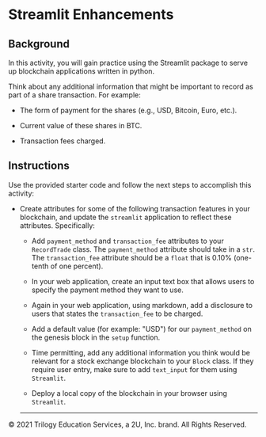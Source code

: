 # Streamlit Enhancements

## Background

In this activity, you will gain practice using the Streamlit package to serve up blockchain applications written in python.

Think about any additional information that might be important to record as part of a share transaction. For example:

* The form of payment for the shares (e.g., USD, Bitcoin, Euro, etc.).

* Current value of these shares in BTC.

* Transaction fees charged.

## Instructions

Use the provided starter code and follow the next steps to accomplish this activity:

* Create attributes for some of the following transaction features in your blockchain, and update the `streamlit` application to reflect these attributes. Specifically:

  * Add `payment_method` and `transaction_fee` attributes to your `RecordTrade` class. The `payment_method` attribute should take in a `str`. The `transaction_fee` attribute should be a `float` that is 0.10% (one-tenth of one percent).

  * In your web application, create an input text box that allows users to specify the payment method they want to use.

  * Again in your web application, using markdown, add a disclosure to users that states the `transaction_fee` to be charged.

  * Add a default value (for example: "USD") for our `payment_method` on the genesis block in the `setup` function.

  * Time permitting, add any additional information you think would be relevant for a stock exchange blockchain to your `Block` class. If they require user entry, make sure to add `text_input` for them using `Streamlit`.

  * Deploy a local copy of the blockchain in your browser using `Streamlit`.

  ---

© 2021 Trilogy Education Services, a 2U, Inc. brand. All Rights Reserved.
